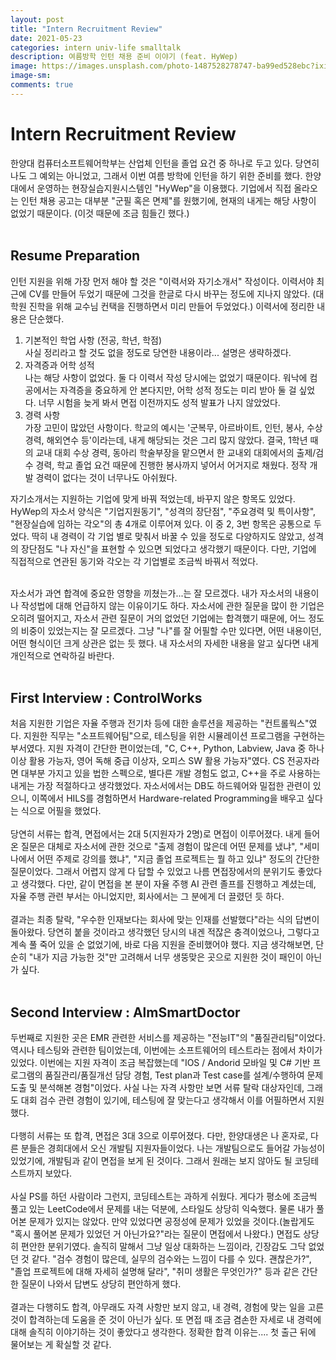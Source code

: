 ```yaml
---
layout: post
title: "Intern Recruitment Review"
date: 2021-05-23
categories: intern univ-life smalltalk 
description: 여름방학 인턴 채용 준비 이야기 (feat. HyWep)
image: https://images.unsplash.com/photo-1487528278747-ba99ed528ebc?ixid=MnwxMjA3fDB8MHxwaG90by1wYWdlfHx8fGVufDB8fHx8&ixlib=rb-1.2.1&auto=format&fit=crop&w=1050&q=80
image-sm:
comments: true
---
```


# Intern Recruitment Review
한양대 컴퓨터소프트웨어학부는 산업체 인턴을 졸업 요건 중 하나로 두고 있다. 당연히 나도 그 예외는 아니었고, 그래서 이번 여름 방학에 인턴을 하기 위한 준비를 했다. 한양대에서 운영하는 현장실습지원시스템인 "HyWep"을 이용했다. 기업에서 직접 올라오는 인턴 채용 공고는 대부분 "군필 혹은 면제"를 원했기에, 현재의 내게는 해당 사항이 없었기 때문이다. (이것 때문에 조금 힘들긴 했다.)<br>
<br>

## Resume Preparation
인턴 지원을 위해 가장 먼저 해야 할 것은 "이력서와 자기소개서" 작성이다. 이력서야 최근에 CV를 만들어 두었기 때문에 그것을 한글로 다시 바꾸는 정도에 지나지 않았다. (대학원 진학을 위해 교수님 컨택을 진행하면서 미리 만들어 두었었다.) 이력서에 정리한 내용은 단순했다.
1. 기본적인 학업 사항 (전공, 학년, 학점)<br>
사실 정리라고 할 것도 없을 정도로 당연한 내용이라... 설명은 생략하겠다.
1. 자격증과 어학 성적<br>
나는 해당 사항이 없었다. 둘 다 이력서 작성 당시에는 없었기 때문이다. 워낙에 컴공에서는 자격증을 중요하게 안 본다지만, 어학 성적 정도는 미리 받아 둘 걸 싶었다. 너무 시험을 늦게 봐서 면접 이전까지도 성적 발표가 나지 않았었다.
1. 경력 사항<br>
가장 고민이 많았던 사항이다. 학교의 예시는 '군복무, 아르바이트, 인턴, 봉사, 수상경력, 해외연수 등'이라는데, 내게 해당되는 것은 그리 많지 않았다. 결국, 1학년 때의 교내 대회 수상 경력, 동아리 학술부장을 맡으면서 한 교내외 대회에서의 출제/검수 경력, 학교 졸업 요건 때문에 진행한 봉사까지 넣어서 어거지로 채웠다. 정작 개발 경력이 없다는 것이 너무나도 아쉬웠다.

자기소개서는 지원하는 기업에 맞게 바꿔 적었는데, 바꾸지 않은 항목도 있었다. HyWep의 자소서 양식은 "기업지원동기", "성격의 장단점", "주요경력 및 특이사항", "현장실습에 임하는 각오"의 총 4개로 이루어져 있다. 이 중 2, 3번 항목은 공통으로 두었다. 딱히 내 경력이 각 기업 별로 맞춰서 바꿀 수 있을 정도로 다양하지도 않았고, 성격의 장단점도 "나 자신"을 표현할 수 있으면 되었다고 생각했기 때문이다. 다만, 기업에 직접적으로 연관된 동기와 각오는 각 기업별로 조금씩 바꿔서 적었다.<br>
<br>

자소서가 과연 합격에 중요한 영향을 끼쳤는가...는 잘 모르겠다. 내가 자소서의 내용이나 작성법에 대해 언급하지 않는 이유이기도 하다. 자소서에 관한 질문을 많이 한 기업은 오히려 떨어지고, 자소서 관련 질문이 거의 없었던 기업에는 합격했기 때문에, 어느 정도의 비중이 있었는지는 잘 모르겠다. 그냥 "나"를 잘 어필할 수만 있다면, 어떤 내용이던, 어떤 형식이던 크게 상관은 없는 듯 했다. 내 자소서의 자세한 내용을 알고 싶다면 내게 개인적으로 연락하길 바란다.<br>
<br>

## First Interview : ControlWorks
처음 지원한 기업은 자율 주행과 전기차 등에 대한 솔루션을 제공하는 "컨트롤웍스"였다. 지원한 직무는 "소프트웨어팀"으로, 테스팅을 위한 시뮬레이션 프로그램을 구현하는 부서였다. 지원 자격이 간단한 편이었는데, "C, C++, Python, Labview, Java 중 하나 이상 활용 가능자, 영어 독해 중급 이상자, 오피스 SW 활용 가능자"였다. CS 전공자라면 대부분 가지고 있을 법한 스펙으로, 별다른 개발 경험도 없고, C++을 주로 사용하는 내게는 가장 적절하다고 생각했었다. 자소서에서는 DB도 하드웨어와 밀접한 관련이 있으니, 이쪽에서 HILS를 경험하면서 Hardware-related Programming을 배우고 싶다는 식으로 어필을 했었다.<br>
<br>당연히 서류는 합격, 면접에서는 2대 5(지원자가 2명)로 면접이 이루어졌다. 내게 들어온 질문은 대체로 자소서에 관한 것으로 "출제 경험이 많은데 어떤 문제를 냈냐", "세미나에서 어떤 주제로 강의를 했냐", "지금 졸업 프로젝트는 뭘 하고 있냐" 정도의 간단한 질문이었다. 그래서 어렵지 않게 다 답할 수 있었고 나름 면접장에서의 분위기도 좋았다고 생각했다. 다만, 같이 면접을 본 분이 자율 주행 AI 관련 졸프를 진행하고 계셨는데, 자율 주행 관련 부서는 아니었지만, 회사에서는 그 분에게 더 끌렸던 듯 하다. <br>
<br>
결과는 최종 탈락, "우수한 인재보다는 회사에 맞는 인재를 선발했다"라는 식의 답변이 돌아왔다. 당연히 붙을 것이라고 생각했던 당시의 내겐 적잖은 충격이었으나, 그렇다고 계속 풀 죽어 있을 순 없었기에, 바로 다음 지원을 준비했어야 했다. 지금 생각해보면, 단순히 "내가 지금 가능한 것"만 고려해서 너무 생뚱맞은 곳으로 지원한 것이 패인이 아닌가 싶다.<br>
<br>

## Second Interview : AlmSmartDoctor
두번째로 지원한 곳은 EMR 관련한 서비스를 제공하는 "전능IT"의 "품질관리팀"이었다. 역시나 테스팅와 관련한 팀이었는데, 이번에는 소프트웨어의 테스트라는 점에서 차이가 있었다. 이번에는 지원 자격이 조금 복잡했는데 "IOS / Andorid 모바일 및 C# 기반 프로그램의 품질관리/품질개선 담당 경험, Test plan과 Test case를 설계/수행하여 문제도출 및 분석해본 경험"이었다. 사실 나는 자격 사항만 보면 서류 탈락 대상자인데, 그래도 대회 검수 관련 경험이 있기에, 테스팅에 잘 맞는다고 생각해서 이를 어필하면서 지원했다.<br>
<br>다행히 서류는 또 합격, 면접은 3대 3으로 이루어졌다. 다만, 한양대생은 나 혼자로, 다른 분들은 경희대에서 오신 개발팀 지원자들이었다. 나는 개발팀으로도 들어갈 가능성이 있었기에, 개발팀과 같이 면접을 보게 된 것이다. 그래서 원래는 보지 않아도 될 코딩테스트까지 보았다.<br>
<br>사실 PS를 하던 사람이라 그런지, 코딩테스트는 과하게 쉬웠다. 게다가 평소에 조금씩 풀고 있는 LeetCode에서 문제를 내는 덕분에, 스타일도 상당히 익숙했다. 물론 내가 풀어본 문제가 있지는 않았다. 만약 있었다면 공정성에 문제가 있었을 것이다.(놀랍게도 "혹시 풀어본 문제가 있었던 거 아닌가요?"라는 질문이 면접에서 나왔다.) 면접도 상당히 편안한 분위기였다. 솔직히 말해서 그냥 일상 대화하는 느낌이라, 긴장감도 그닥 없었던 것 같다. "검수 경험이 많은데, 실무의 검수와는 느낌이 다를 수 있다. 괜찮은가?", "졸업 프로젝트에 대해 자세히 설명해 달라", "취미 생활은 무엇인가?" 등과 같은 간단한 질문이 나와서 답변도 상당히 편안하게 했다.<br>
<br>결과는 다행히도 합격, 아무래도 자격 사항만 보지 않고, 내 경력, 경험에 맞는 일을 고른 것이 합격하는데 도움을 준 것이 아닌가 싶다. 또 면접 때 조금 겸손한 자세로 내 경력에 대해 솔직히 이야기하는 것이 좋았다고 생각한다. 정확한 합격 이유는.... 첫 출근 뒤에 물어보는 게 확실할 것 같다.